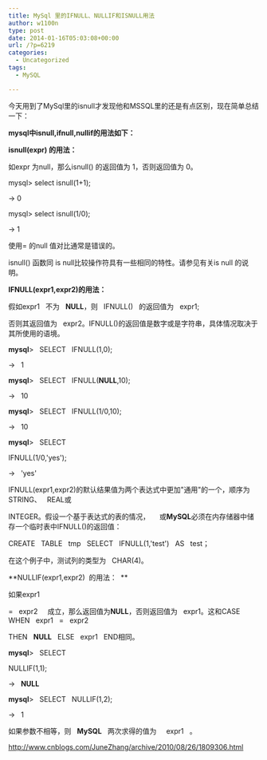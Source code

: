 ```yaml
---
title: MySql 里的IFNULL、NULLIF和ISNULL用法
author: w1100n
type: post
date: 2014-01-16T05:03:08+00:00
url: /?p=6219
categories:
  - Uncategorized
tags:
  - MySQL

---
```

今天用到了MySql里的isnull才发现他和MSSQL里的还是有点区别，现在简单总结一下：

**mysql中isnull,ifnull,nullif的用法如下：**

**isnull(expr) 的用法：**
  
如expr 为null，那么isnull() 的返回值为 1，否则返回值为 0。
  
mysql> select isnull(1+1);
  
-> 0
  
mysql> select isnull(1/0);
  
-> 1
  
使用= 的null 值对比通常是错误的。

isnull() 函数同 is null比较操作符具有一些相同的特性。请参见有关is null 的说明。

**IFNULL(expr1,expr2)的用法：**

假如expr1   不为   <a name="baidusnap2"></a>**NULL**，则   IFNULL()   的返回值为   expr1;
  
否则其返回值为   expr2。IFNULL()的返回值是数字或是字符串，具体情况取决于其所使用的语境。

**mysql**>   SELECT   IFNULL(1,0);
  
->   1
  
**mysql**>   SELECT   IFNULL(**NULL**,10);
  
->   10
  
**mysql**>   SELECT   IFNULL(1/0,10);
  
->   10
  
**mysql**>   SELECT
  
IFNULL(1/0,'yes');

->   'yes'

IFNULL(expr1,expr2)的默认结果值为两个表达式中更加"通用"的一个，顺序为STRING、   REAL或
  
INTEGER。假设一个基于表达式的表的情况，     或**MySQL**必须在内存储器中储存一个临时表中IFNULL()的返回值：
  
CREATE   TABLE   tmp   SELECT   IFNULL(1,'test')   AS   test；
  
在这个例子中，测试列的类型为   CHAR(4)。
  
**NULLIF(expr1,expr2)  的用法：  **
  
如果expr1
  
=   expr2     成立，那么返回值为**NULL**，否则返回值为   expr1。这和CASE   WHEN   expr1   =   expr2
  
THEN   **NULL**   ELSE   expr1   END相同。
  
**mysql**>   SELECT
  
NULLIF(1,1);

->   **NULL**
  
**mysql**>   SELECT   NULLIF(1,2);
  
->   1
  
如果参数不相等，则   **MySQL**   两次求得的值为     expr1   。

http://www.cnblogs.com/JuneZhang/archive/2010/08/26/1809306.html
